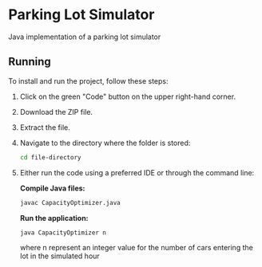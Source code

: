 # Parking Lot Simulator
 Java implementation of a parking lot simulator

 ## Running

To install and run the project, follow these steps:

1. Click on the green "Code" button on the upper right-hand corner.
2. Download the ZIP file.
3. Extract the file.
4. Navigate to the directory where the folder is stored:
    ```sh
    cd file-directory
    ```
5. Either run the code using a preferred IDE or through the command line:

    **Compile Java files:**
    ```sh
    javac CapacityOptimizer.java
    ```

    **Run the application:**
    ```sh
    java CapacityOptimizer n
    ```
    where n represent an integer value for the number of cars entering the lot in the simulated hour